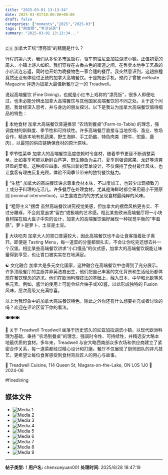 ```yaml
---
title: "2025-03-01 13:13:34"
date: 2025-03-01T10:00:00+08:00
draft: false
categories: ["moments","2025","2025-03"]
tags: ["朋友圈","生活记录"]
summary: "2025-03-01 13:13:34..."
---
```


🇨🇦 加拿大正统“漂亮饭”的精髓是什么？

行程的第六天，我们从多伦多市区启程，驱车前往尼亚加拉湖滨小镇。正值初夏的周末，小镇上游人如织。我们穿梭在古香古色的街道之间，在售卖本地手工艺品的小店流连忘返，同时也开始为晚餐物色一家合适的餐厅。我突然意识到，这趟旅程竟然还没有体验过正统的加拿大高端餐饮。于是掏出手机，预约了曾被 enRoute Magazine 评选为加拿大最佳新餐厅之一的 Treadwell。

说起高端餐饮 (Fine Dining)，也就是小红书上戏称的“漂亮饭”，很多人即便吃过，也未必能分辨出加拿大高端餐饮与其他国家高端餐饮的不同之处。关于这个问题，我曾经深入思考，并与身边的朋友探讨。以下是我认为加拿大高端餐饮值得细品的特色：

🍅 本地食材
加拿大高端餐饮普遍推崇 “农场到餐桌”(Farm-to-Table) 的理念，强调食材的新鲜度、季节性和可持续性。许多高端餐厅直接与当地农场、渔业、牧场合作，精选本地有机蔬果、野生海鲜、手工奶酪、特色肉类（野牛、驼鹿、鹿肉），以最短的供应链确保食材的原汁原味。

🍂 季节性菜单
加拿大的高端餐饮高度依赖时令食材，随着季节更替不断调整菜单。比如春季可能以新鲜白芦笋、野生鳟鱼为主打，夏季则强调浆果、龙虾等清爽轻盈的菜肴。这种顺应四季、推陈出新的菜单设计，不仅保持了食材最佳风味，也让食客有理由反复光顾，体验不同季节带来的独特餐饮魅力。

🦅 “生猛”
加拿大的高端餐饮讲求尊重食材本味，不过度加工，也较少出现极致刀工或分子料理的花活儿。许多餐厅在处理食材，尤其是海鲜时都会采用最小干预原则 (minimal intervention)，以生食或白灼的方式呈现食材最纯粹的风味。

🍖 “粗野主义”摆盘
虽然高端餐饮讲究视觉美感，但加拿大的摆盘风格更务实、不过分雕琢，不会刻意追求“留白”或极端的艺术感。相比某些欧洲高端餐厅将一小块食材摆在超大盘子中央的设计，加拿大的高端餐饮偏好展现一种视觉平衡的“丰盈感”。萝卜是萝卜，土豆是土豆。

🍔 大块吃肉
加拿大人的胃口普遍较大，因此高端餐饮也不会让食客饿着肚子离开。即便是 Tasting Menu，每一道菜的分量都很扎实，不会让你吃完还想去补一个汉堡。相比某些高端餐饮讲求“小口慢品”的仪式感，加拿大的高端餐饮既能让味蕾得到享受，也让胃口被实实在在地满足。

☯️ 文化融合
加拿大是多元文化国家，这种融合在高端餐饮中也得到了充分展示。许多顶级餐厅的主厨并非英法裔出生，他们把自己丰富的文化背景和生活经历都体现在餐饮理念的追求。他们在欧洲料理技法的基础上，融入日本、中华和北欧等风格元素。例如，酱汁的使用上可能会结合柚子或XO酱，以此形成独特的 Fusion 风味，层次高级又充满惊喜。

以上为我印象中的加拿大高端餐饮特色。除此之外你还有什么想要补充或者讨论的吗？欢迎在评论区留下你的看法。

🍽️🍽️🍽️

🏢 关于 Treadwell
Treadwell 坐落于历史悠久的尼亚加拉湖滨小镇，以现代欧洲料理为基础，秉持 “农场到餐桌”的理念，强调时令性、可持续性，并精选安大略本地最优质的食材。多年来，Treadwell 与安大略西南部众多农场和供应商建立了紧密合作关系，每一道菜都经过精心设计和打磨。餐厅不仅展现了厨师团队的非凡技艺，更希望让每位食客感受到食材背后匠人的用心与故事。
 
📍 Treadwell Cuisine, 114 Queen St, Niagara-on-the-Lake, ON L0S 1J0
📅 2024-06​

​#finedining

## 媒体文件

- ![Media 1](/Moments/photos/2025-03-01/202503011313340.jpg)
- ![Media 2](/Moments/photos/2025-03-01/202503011313341.jpg)
- ![Media 3](/Moments/photos/2025-03-01/202503011313342.jpg)
- ![Media 4](/Moments/photos/2025-03-01/202503011313343.jpg)
- ![Media 5](/Moments/photos/2025-03-01/202503011313344.jpg)
- ![Media 6](/Moments/photos/2025-03-01/202503011313345.jpg)
- ![Media 7](/Moments/photos/2025-03-01/202503011313346.jpg)
- ![Media 8](/Moments/photos/2025-03-01/202503011313347.jpg)
- ![Media 9](/Moments/photos/2025-03-01/202503011313348.jpg)

---

**帖子类型:** 1
**用户名:** chenxueyuan001
**处理时间:** 2025/8/28 18:47:19